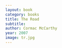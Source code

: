 ```yaml
---
layout: book
category: books
title: The Road
subtitle: 
author: Cormac McCarthy
year: 2007
image: tr.jpg
---
```

